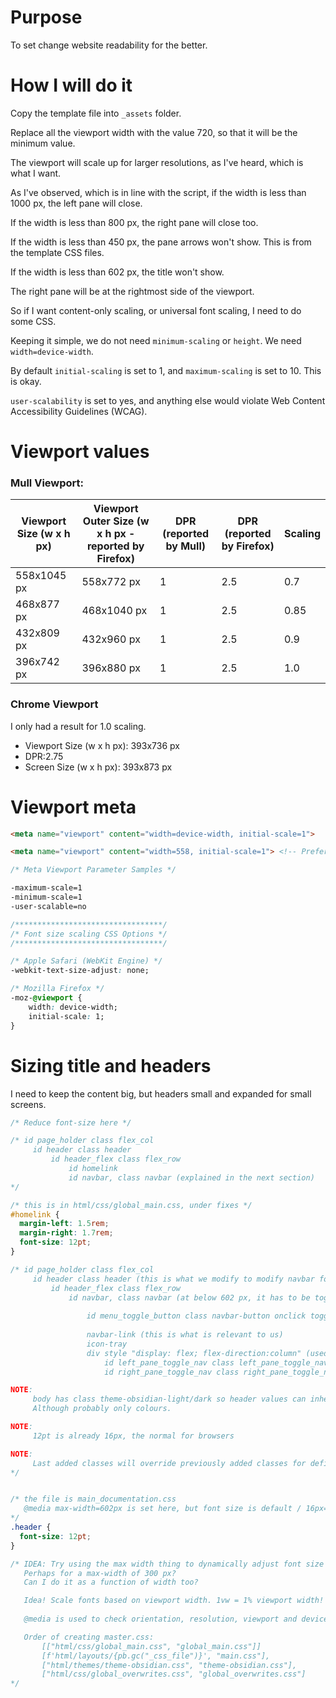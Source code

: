 # Purpose
To set change website readability for the better.
# How I will do it
Copy the template file into `_assets` folder.

Replace all the viewport width with the value 720, so that it will be the minimum value.

The viewport will scale up for larger resolutions, as I've heard, which is what I want.

As I've observed, which is in line with the script, if the width is less than 1000 px, the left pane will close.

If the width is less than 800 px, the right pane will close too.

If the width is less than 450 px, the pane arrows won't show. This is from the template CSS files.

If the width is less than 602 px, the title won't show.

The right pane will be at the rightmost side of the viewport.

So if I want content-only scaling, or universal font scaling, I need to do some CSS.

Keeping it simple, we do not need `minimum-scaling` or `height`. We need `width=device-width`.

By default `initial-scaling` is set to 1, and `maximum-scaling` is set to 10. This is okay.

`user-scalability` is set to yes, and anything else would violate Web Content Accessibility Guidelines (WCAG).
# Viewport values
### Mull Viewport:
| Viewport Size (w x h px) | Viewport Outer Size (w x h px - reported by Firefox) | DPR (reported by Mull) | DPR (reported by Firefox) | Scaling |
| ---- | ---- | ---- | ---- | ---- |
| 558x1045 px | 558x772 px | 1 | 2.5 | 0.7 |
| 468x877 px | 468x1040 px | 1 | 2.5 | 0.85 |
| 432x809 px | 432x960 px | 1 | 2.5 | 0.9 |
| 396x742 px | 396x880 px | 1 | 2.5 | 1.0 |
### Chrome Viewport
I only had a result for 1.0 scaling.

- Viewport Size (w x h px): 393x736 px
- DPR:2.75
- Screen Size (w x h px): 393x873 px
# Viewport meta

```html
<meta name="viewport" content="width=device-width, initial-scale=1">

<meta name="viewport" content="width=558, initial-scale=1"> <!-- Preferred -->
```

```css
/* Meta Viewport Parameter Samples */

-maximum-scale=1
-minimum-scale=1
-user-scalable=no
```

```css
/*********************************/
/* Font size scaling CSS Options */
/*********************************/

/* Apple Safari (WebKit Engine) */
-webkit-text-size-adjust: none;

/* Mozilla Firefox */
-moz-@viewport {
	width: device-width;
	initial-scale: 1;
}
```

# Sizing title and headers

I need to keep the content big, but headers small and expanded for small screens.

```css
/* Reduce font-size here */

/* id page_holder class flex_col
	 id header class header
		 id header_flex class flex_row
			 id homelink
			 id navbar, class navbar (explained in the next section)
*/

/* this is in html/css/global_main.css, under fixes */
#homelink {
  margin-left: 1.5rem;
  margin-right: 1.7rem;
  font-size: 12pt;
}

/* id page_holder class flex_col
	 id header class header (this is what we modify to modify navbar font sizes)
		 id header_flex class flex_row
			 id navbar, class navbar (at below 602 px, it has to be toggled active)
					
				 id menu_toggle_button class navbar-button onclick toggle_menu() (< 602 px)
					
				 navbar-link (this is what is relevant to us)
				 icon-tray
				 div style "display: flex; flex-direction:column" (used under 450 px)
					 id left_pane_toggle_nav class left_pane_toggle_nav
					 id right_pane_toggle_nav class right_pane_toggle_nav

NOTE:
	 body has class theme-obsidian-light/dark so header values can inherit from theme. 
	 Although probably only colours.

NOTE:
	 12pt is already 16px, the normal for browsers

NOTE:
	 Last added classes will override previously added classes for definitions. Although we may not be making use of that here, as we intend to keep the same classes.
*/


/* the file is main_documentation.css
   @media max-width=602px is set here, but font size is default / 16px=12pt
*/
.header {
  font-size: 12pt;
}

/* IDEA: Try using the max width thing to dynamically adjust font size
   Perhaps for a max-width of 300 px?
   Can I do it as a function of width too?

   Idea! Scale fonts based on viewport width. 1vw = 1% viewport width!
  
   @media is used to check orientation, resolution, viewport and device dimensions

   Order of creating master.css:
	   [["html/css/global_main.css", "global_main.css"]]
	   [f'html/layouts/{pb.gc("_css_file")}', "main.css"],
	   ["html/themes/theme-obsidian.css", "theme-obsidian.css"],
	   ["html/css/global_overwrites.css", "global_overwrites.css"]
*/
```
